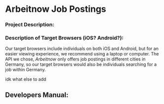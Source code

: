 # Arbeitnow Job Postings

### Project Description:


### Description of Target Browsers (iOS? Android?):
Our target browsers include individuals on both iOS and Android, but for an easier viewing experience, we recommend using a laptop or computer. The API we chose, _Arbeitnow_ only offers job postings in different cities in Germany, so our target browsers would also be individuals searching for a job within Germany.

idk what else to add

## Developers Manual:

